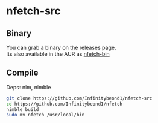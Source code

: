# nfetch-src

## Binary
You can grab a binary on the releases page.</br> Its also available in the AUR as [nfetch-bin](https://aur.archlinux.org/packages/nfetch-bin)

## Compile

Deps: nim, nimble

```bash
git clone https://github.com/Infinitybeond1/nfetch-src
cd https://github.com/Infinitybeond1/nfetch
nimble build
sudo mv nfetch /usr/local/bin
```
